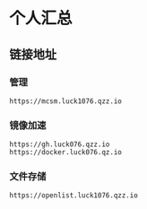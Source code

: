 # 个人汇总 
## 链接地址
### 管理
    https://mcsm.luck1076.qzz.io
### 镜像加速
    https://gh.luck076.qzz.io
    https://docker.luck076.qz.io
### 文件存储
    https://openlist.luck1076.qzz.io

